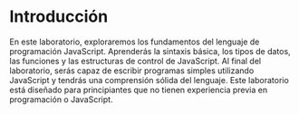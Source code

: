 # Introducción

En este laboratorio, exploraremos los fundamentos del lenguaje de programación JavaScript. Aprenderás la sintaxis básica, los tipos de datos, las funciones y las estructuras de control de JavaScript. Al final del laboratorio, serás capaz de escribir programas simples utilizando JavaScript y tendrás una comprensión sólida del lenguaje. Este laboratorio está diseñado para principiantes que no tienen experiencia previa en programación o JavaScript.
